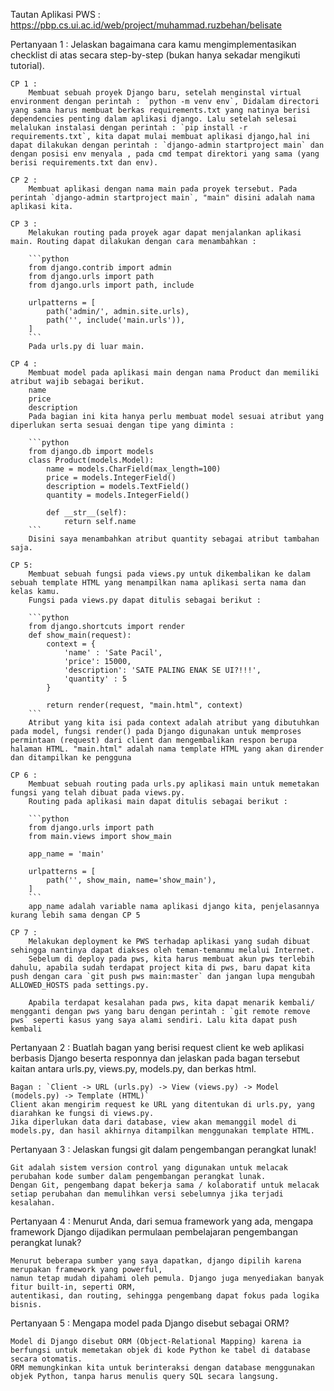 Tautan Aplikasi PWS : https://pbp.cs.ui.ac.id/web/project/muhammad.ruzbehan/belisate

Pertanyaan 1 : Jelaskan bagaimana cara kamu mengimplementasikan checklist di atas secara step-by-step (bukan hanya sekadar mengikuti tutorial).

    CP 1 :
        Membuat sebuah proyek Django baru, setelah menginstal virtual environment dengan perintah : `python -m venv env`, Didalam directori yang sama harus membuat berkas requirements.txt yang natinya berisi dependencies penting dalam aplikasi django. Lalu setelah selesai melalukan instalasi dengan perintah : `pip install -r requirements.txt`, kita dapat mulai membuat aplikasi django,hal ini dapat dilakukan dengan perintah : `django-admin startproject main` dan dengan posisi env menyala , pada cmd tempat direktori yang sama (yang berisi requirements.txt dan env).

    CP 2 :
        Membuat aplikasi dengan nama main pada proyek tersebut. Pada perintah `django-admin startproject main`, "main" disini adalah nama aplikasi kita.

    CP 3 :
        Melakukan routing pada proyek agar dapat menjalankan aplikasi main. Routing dapat dilakukan dengan cara menambahkan :

        ```python
        from django.contrib import admin
        from django.urls import path
        from django.urls import path, include

        urlpatterns = [
            path('admin/', admin.site.urls),
            path('', include('main.urls')),
        ]
        ```
        Pada urls.py di luar main.

    CP 4 :
        Membuat model pada aplikasi main dengan nama Product dan memiliki atribut wajib sebagai berikut.
        name
        price
        description
        Pada bagian ini kita hanya perlu membuat model sesuai atribut yang diperlukan serta sesuai dengan tipe yang diminta :

        ```python
        from django.db import models
        class Product(models.Model):
            name = models.CharField(max_length=100)
            price = models.IntegerField()  
            description = models.TextField()
            quantity = models.IntegerField()  

            def __str__(self):
                return self.name
        ```
        Disini saya menambahkan atribut quantity sebagai atribut tambahan saja. 

    CP 5: 
        Membuat sebuah fungsi pada views.py untuk dikembalikan ke dalam sebuah template HTML yang menampilkan nama aplikasi serta nama dan kelas kamu.
        Fungsi pada views.py dapat ditulis sebagai berikut : 

        ```python
        from django.shortcuts import render
        def show_main(request):
            context = {
                'name' : 'Sate Pacil',
                'price': 15000,
                'description': 'SATE PALING ENAK SE UI?!!!',
                'quantity' : 5
            }

            return render(request, "main.html", context)
        ```
        Atribut yang kita isi pada context adalah atribut yang dibutuhkan pada model, fungsi render() pada Django digunakan untuk memproses permintaan (request) dari client dan mengembalikan respon berupa halaman HTML. "main.html" adalah nama template HTML yang akan dirender dan ditampilkan ke pengguna
    
    CP 6 :
        Membuat sebuah routing pada urls.py aplikasi main untuk memetakan fungsi yang telah dibuat pada views.py.
        Routing pada aplikasi main dapat ditulis sebagai berikut : 

        ```python 
        from django.urls import path
        from main.views import show_main

        app_name = 'main'

        urlpatterns = [
            path('', show_main, name='show_main'),
        ]
        ```
        app_name adalah variable nama aplikasi django kita, penjelasannya kurang lebih sama dengan CP 5

    CP 7 : 
        Melakukan deployment ke PWS terhadap aplikasi yang sudah dibuat sehingga nantinya dapat diakses oleh teman-temanmu melalui Internet. 
        Sebelum di deploy pada pws, kita harus membuat akun pws terlebih dahulu, apabila sudah terdapat project kita di pws, baru dapat kita push dengan cara `git push pws main:master` dan jangan lupa mengubah ALLOWED_HOSTS pada settings.py. 

        Apabila terdapat kesalahan pada pws, kita dapat menarik kembali/ mengganti dengan pws yang baru dengan perintah : `git remote remove pws` seperti kasus yang saya alami sendiri. Lalu kita dapat push kembali

Pertanyaan 2 : Buatlah bagan yang berisi request client ke web aplikasi berbasis Django beserta responnya dan jelaskan pada bagan tersebut kaitan antara urls.py, views.py, models.py, dan berkas html.

    Bagan : `Client -> URL (urls.py) -> View (views.py) -> Model (models.py) -> Template (HTML)`
    Client akan mengirim request ke URL yang ditentukan di urls.py, yang diarahkan ke fungsi di views.py. 
    Jika diperlukan data dari database, view akan memanggil model di models.py, dan hasil akhirnya ditampilkan menggunakan template HTML.

Pertanyaan 3 : Jelaskan fungsi git dalam pengembangan perangkat lunak!

    Git adalah sistem version control yang digunakan untuk melacak perubahan kode sumber dalam pengembangan perangkat lunak. 
    Dengan Git, pengembang dapat bekerja sama / kolaboratif untuk melacak setiap perubahan dan memulihkan versi sebelumnya jika terjadi kesalahan.

Pertanyaan 4 : Menurut Anda, dari semua framework yang ada, mengapa framework Django dijadikan permulaan pembelajaran pengembangan perangkat lunak?

    Menurut beberapa sumber yang saya dapatkan, django dipilih karena merupakan framework yang powerful, 
    namun tetap mudah dipahami oleh pemula. Django juga menyediakan banyak fitur built-in, seperti ORM, 
    autentikasi, dan routing, sehingga pengembang dapat fokus pada logika bisnis.

Pertanyaan 5 : Mengapa model pada Django disebut sebagai ORM?

    Model di Django disebut ORM (Object-Relational Mapping) karena ia berfungsi untuk memetakan objek di kode Python ke tabel di database secara otomatis. 
    ORM memungkinkan kita untuk berinteraksi dengan database menggunakan objek Python, tanpa harus menulis query SQL secara langsung.
